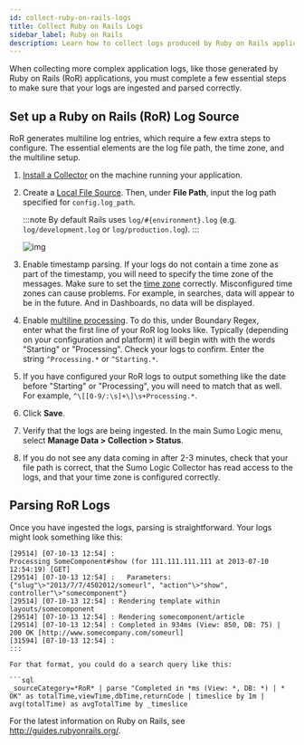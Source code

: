```yaml
---
id: collect-ruby-on-rails-logs
title: Collect Ruby on Rails Logs
sidebar_label: Ruby on Rails
description: Learn how to collect logs produced by Ruby on Rails applications.
---
```



When collecting more complex application logs, like those generated by Ruby on Rails (RoR) applications, you must complete a few essential steps to make sure that your logs are ingested and parsed correctly.

## Set up a Ruby on Rails (RoR) Log Source

RoR generates multiline log entries, which require a few extra steps to
configure. The essential elements are the log file path, the time zone,
and the multiline setup.

1. [Install a Collector](/docs/send-data/installed-collectors) on the machine running your application.

1. Create a [Local File Source](/docs/send-data/installed-collectors/sources/local-file-source). Then, under **File Path**, input the log path specified for `config.log_path`.

    :::note
    By default Rails uses `log/#{environment}.log` (e.g. `log/development.log` or `log/production.log`).
    :::

    ![img](/img/send-data/ruby_on_rails.png)

1. Enable timestamp parsing. If your logs do not contain a time zone as part of the timestamp, you will need to specify the time zone of the messages. Make sure to set the [time zone](/docs/send-data/reference-information/time-reference.md) correctly. Misconfigured time zones can cause problems. For example, in searches, data will appear to be in the future. And in Dashboards, no data will be displayed.

1. Enable [multiline processing](/docs/send-data/reference-information/collect-multiline-logs.md). To do this, under Boundary Regex, enter what the first line of your RoR log looks like. Typically (depending on your configuration and platform) it will begin with with the words "Starting" or "Processing". Check your logs to confirm. Enter the string `^Processing.*` or `^Starting.*`.

1. If you have configured your RoR logs to output something like the date before "Starting" or "Processing", you will need to match that as well. For example, `^\[[0-9/:\s]+\]\s+Processing.*`.

1. Click **Save**. 

1. Verify that the logs are being ingested. <!--Kanso [**Classic UI**](/docs/get-started/sumo-logic-ui/). Kanso--> In the main Sumo Logic menu, select **Manage Data > Collection > Status**. <!--Kanso <br/>[**New UI**](/docs/get-started/sumo-logic-ui). In the Sumo Logic top menu select **Configuration**, and then under **Data Collection** select **Status**. You can also click the **Go To...** menu at the top of the screen and select **Status**. Kanso-->
1. If you do not see any data coming in after 2-3 minutes, check that your file path is correct, that the Sumo Logic Collector has read access to the logs, and that your time zone is configured correctly.

## Parsing RoR Logs

Once you have ingested the logs, parsing is straightforward. Your logs might look something like this:

```
[29514] [07-10-13 12:54] :
Processing SomeComponent#show (for 111.111.111.111 at 2013-07-10 12:54:19) [GET]
[29514] [07-10-13 12:54] :   Parameters: {"slug"\>"2013/7/7/4502012/someurl", "action"\>"show", controller"\>"somecomponent"}
[29514] [07-10-13 12:54] : Rendering template within layouts/somecomponent
[29514] [07-10-13 12:54] : Rendering somecomponent/article
[29514] [07-10-13 12:54] : Completed in 934ms (View: 850, DB: 75) | 200 OK [http://www.somecompany.com/someurl]
[31594] [07-10-13 12:54] :
:::

For that format, you could do a search query like this:

```sql
_sourceCategory=*RoR* | parse "Completed in *ms (View: *, DB: *) | * OK" as totalTime,viewTime,dbTime,returnCode | timeslice by 1m | avg(totalTime) as avgTotalTime by _timeslice
```

For the latest information on Ruby on Rails, see http://guides.rubyonrails.org/.
